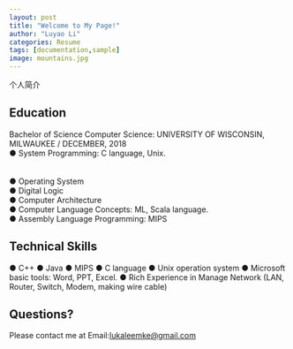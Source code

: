 ```yaml
---
layout: post
title: "Welcome to My Page!"
author: "Luyao Li"
categories: Resume
tags: [documentation,sample]
image: mountains.jpg
---
```


个人简介

## Education

Bachelor of Science Computer Science: UNIVERSITY OF WISCONSIN, MILWAUKEE / DECEMBER, 2018<br>
● System Programming: C language, Unix.      <br> </br>
 <br> ● Operating System</br>
● Digital Logic<br>
● Computer Architecture<br>
● Computer Language Concepts: ML, Scala language.<br>
● Assembly Language Programming: MIPS<br>

## Technical Skills

● C++
● Java
● MIPS
● C language
● Unix operation system
● Microsoft basic tools: Word, PPT, Excel.
● Rich Experience in Manage Network (LAN, Router, Switch, Modem, making wire cable)

## Questions?
Please contact me at Email:lukaleemke@gmail.com

